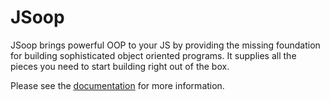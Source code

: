 JSoop
=====

JSoop brings powerful OOP to your JS by providing the missing foundation for building sophisticated object oriented programs. It supplies all the pieces you need to start building right out of the box.

Please see the [documentation](http://puritysdisciple.github.io/jsoop/usage.html) for more information.
